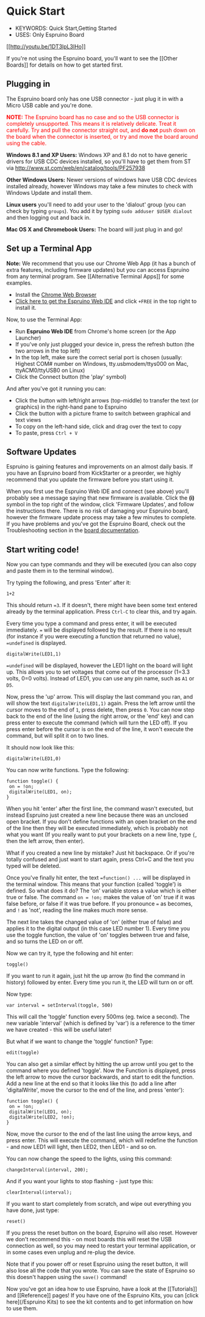 <!--- Copyright (c) 2013 Gordon Williams, Pur3 Ltd. See the file LICENSE for copying permission. -->
Quick Start
==========

* KEYWORDS: Quick Start,Getting Started
* USES: Only Espruino Board

[[http://youtu.be/1DT3lpL3IHo]]

If you're not using the Espruino board, you'll want to see the [[Other Boards]] for details on how to get started first.


Plugging in
----------

The Espruino board only has one USB connector - just plug it in with a Micro USB cable and you're done.

<span style="color:red;">**NOTE:** The Espruino board has no case and so the USB connector is completely unsupported. This means it is relatively delicate. Treat it carefully. Try and pull the connector straight out, and **do not** push down on the board when the connector is inserted, or try and move the board around using the cable.</span>

**Windows 8.1 and XP Users:** Windows XP and 8.1 do not to have generic drivers for USB CDC devices installed, so you'll have to get them from ST via http://www.st.com/web/en/catalog/tools/PF257938

**Other Windows Users:** Newer versions of windows have USB CDC devices installed already, however Windows may take a few minutes to check with Windows Update and install them.

**Linux users** you'll need to add your user to the 'dialout' group (you can check by typing ```groups```). You add it by typing ```sudo adduser $USER dialout``` and then logging out and back in.

**Mac OS X and Chromebook Users:** The board will just plug in and go!



Set up a Terminal App
------------------

**Note:** We recommend that you use our Chrome Web App (it has a bunch of extra features, including firmware updates) but you can access Espruino from any terminal program. See [[Alternative Terminal Apps]] for some examples.

* Install the [Chrome Web Browser](https://www.google.com/intl/en/chrome/browser/)
* [Click here to get the Espruino Web IDE](https://chrome.google.com/webstore/detail/espruino-web-ide/bleoifhkdalbjfbobjackfdifdneehpo) and click ```+FREE``` in the top right to install it.

Now, to use the Terminal App:

* Run **Espruino Web IDE** from Chrome's home screen (or the App Launcher)
* If you've only just plugged your device in, press the refresh button (the two arrows in the top left)
* In the top left, make sure the correct serial port is chosen (usually: Highest COM# number on Windows, tty.usbmodem/ttys000 on Mac, ttyACM0/ttyUSB0 on Linux)
* Click the Connect button (the 'play' symbol)

And after you've got it running you can:

* Click the button with left/right arrows (top-middle) to transfer the text (or graphics) in the right-hand pane to Espruino
* Click the button with a picture frame to switch between graphical and text views
* To copy on the left-hand side, click and drag over the text to copy
* To paste, press ```Ctrl + V```

 
Software Updates
--------------

Espruino is gaining features and improvements on an almost daily basis. If you have an Espruino board from KickStarter or a preorder, we highly recommend that you update the firmware before you start using it.

When you first use the Espruino Web IDE and connect (see above) you'll probably see a message saying that new firmware is available. Click the **(i)** symbol in the top right of the window, click 'Firmware Updates', and follow the instructions there. There is no risk of damaging your Espruino board, however the firmware update process may take a few minutes to complete. If you have problems and you've got the Espruino Board, check out the Troubleshooting section in the [board documentation](EspruinoBoard).
 

Start writing code!
--------------------------

Now you can type commands and they will be executed (you can also copy and paste them in to the terminal window).

Try typing the following, and press 'Enter' after it:

```1+2```

This should return ```=3```. If it doesn't, there might have been some text entered already by the terminal application. Press ```Ctrl-C``` to clear this, and try again.

Every time you type a command and press enter, it will be executed immediately. ```=``` will be displayed followed by the result. If there is no result (for instance if you were executing a function that returned no value), ```=undefined``` is displayed.

```digitalWrite(LED1,1)```

```=undefined``` will be displayed, however the LED1 light on the board will light up. This allows you to set voltages that come out of the processor (1=3.3 volts, 0=0 volts). Instead of LED1, you can use any pin name, such as ```A1``` or ```D5```.

Now, press the 'up' arrow. This will display the last command you ran, and will show the text ```digitalWrite(LED1,1)``` again. Press the left arrow until the cursor moves to the end of ```1```, press delete, then press ```0```. You can now step back to the end of the line (using the right arrow, or the 'end' key) and can press enter to execute the command (which will turn the LED off). If you press enter before the cursor is on the end of the line, it won't execute the command, but will split it on to two lines.

It should now look like this:

```digitalWrite(LED1,0)```

You can now write functions. Type the following:

```
function toggle() {
 on = !on;
 digitalWrite(LED1, on);
}
```

When you hit 'enter' after the first line, the command wasn't executed, but instead Espruino just created a new line because there was an unclosed open bracket. If you don't define functions with an open bracket on the end of the line then they will be executed immediately, which is probably not what you want (If you really want to put your brackets on a new line, type ```{```, then the left arrow, then enter).

What if you created a new line by mistake? Just hit backspace. Or if you're totally confused and just want to start again, press Ctrl+C and the text you typed will be deleted.

Once you've finally hit enter, the text ```=function() ...``` will be displayed in the terminal window. This means that your function (called 'toggle') is defined. So what does it do? The 'on' variable stores a value which is either true or false. The command ```on = !on;``` makes the value of 'on' true if it was false before, or false if it was true before. If you pronounce ```=``` as becomes, and ```!``` as 'not', reading the line makes much more sense.

The next line takes the changed value of 'on' (either true of false) and applies it to the digital output (in this case LED number 1). Every time you use the toggle function, the value of 'on' toggles between true and false, and so turns the LED on or off.

Now we can try it, type the following and hit enter:

```toggle()```

If you want to run it again, just hit the up arrow (to find the command in history) followed by enter. Every time you run it, the LED will turn on or off.

Now type:

```var interval = setInterval(toggle, 500)```

This will call the 'toggle' function every 500ms (eg. twice a second). The new variable 'interval' (which is defined by 'var') is a reference to the timer we have created - this will be useful later!

But what if we want to change the 'toggle' function? Type:

```edit(toggle)```

You can also get a similar effect by hitting the up arrow until you get to the command where you defined 'toggle'. Now the Function is displayed, press the left arrow to move the cursor backwards, and start to edit the function. Add a new line at the end so that it looks like this (to add a line after 'digitalWrite', move the cursor to the end of the line, and press 'enter'):

```
function toggle() {
 on = !on;
 digitalWrite(LED1, on);
 digitalWrite(LED2, !on);
}
```

Now, move the cursor to the end of the last line using the arrow keys, and press enter. This will execute the command, which will redefine the function - and now LED1 will light, then LED2, then LED1 - and so on.

You can now change the speed to the lights, using this command:

```changeInterval(interval, 200);```

And if you want your lights to stop flashing - just type this:

```clearInterval(interval);```

If you want to start completely from scratch, and wipe out everything you have done, just type:

```reset()```

If you press the reset button on the board, Espruino will also reset. However we don't recommend this - on most boards this will reset the USB connection as well, so you may need to restart your terminal application, or in some cases even unplug and re-plug the device.

Note that if you power off or reset Espruino using the reset button, it will also lose all the code that you wrote. You can save the state of Espruino so this doesn't happen using the ```save()``` command!


Now you've got an idea how to use Espruino, have a look at the [[Tutorials]] and [[Reference]] pages! If you have one of the Espruino Kits, you can [click here](/Espruino Kits) to see the kit contents and to get information on how to use them.
